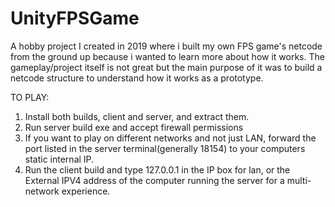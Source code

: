 # UnityFPSGame
A hobby project I created in 2019 where i built my own FPS game's netcode from the ground up because i wanted to learn more about how it works. The gameplay/project itself is not great but the main purpose of it was to build a netcode structure to understand how it works as a prototype.

TO PLAY:
1. Install both builds, client and server, and extract them.
2. Run server build exe and accept firewall permissions
3. If you want to play on different networks and not just LAN, forward the port listed in the server terminal(generally 18154) to your computers static internal IP.
4. Run the client build and type 127.0.0.1 in the IP box for lan, or the External IPV4 address of the computer running the server for a multi-network experience.
